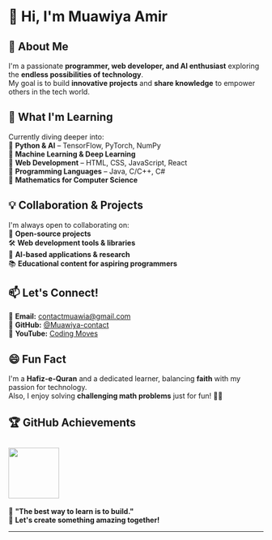 # 👋 Hi, I'm Muawiya Amir  

## 👀 About Me
I'm a passionate **programmer, web developer, and AI enthusiast** exploring the **endless possibilities of technology**.  
My goal is to build **innovative projects** and **share knowledge** to empower others in the tech world.  

## 🌱 What I'm Learning  
Currently diving deeper into:  
🔹 **Python & AI** – TensorFlow, PyTorch, NumPy  
🔹 **Machine Learning & Deep Learning**  
🔹 **Web Development** – HTML, CSS, JavaScript, React  
🔹 **Programming Languages** – Java, C/C++, C#  
🔹 **Mathematics for Computer Science**  

## 💡 Collaboration & Projects  
I'm always open to collaborating on:  
🚀 **Open-source projects**  
🛠 **Web development tools & libraries**  
🤖 **AI-based applications & research**  
📚 **Educational content for aspiring programmers**  

## 📫 Let's Connect!  
💌 **Email:** [contactmuawia@gmail.com](mailto:contactmuawia@gmail.com)  
🐙 **GitHub:** [@Muawiya-contact](https://github.com/Muawiya-contact)  
🎥 **YouTube:** [Coding Moves](https://www.youtube.com/@Coding_Moves)  

## 😄 Fun Fact  
I'm a **Hafiz-e-Quran** and a dedicated learner, balancing **faith** with my passion for technology.  
Also, I enjoy solving **challenging math problems** just for fun! 🧠✨  

## 🏆 GitHub Achievements  
<a href="https://github.com/users/Muawiya-contact/achievements/pull-shark"> <img src="https://github.githubassets.com/images/modules/profile/achievements/pull-shark-default.png" width="100"> </a>
---  

🔹 **"The best way to learn is to build."**  
🔹 **Let's create something amazing together!**  

---

<!---  
Muawiya-contact/Muawiya-contact is a ✨ special ✨ repository because its `README.md` (this file) appears on your GitHub profile.  
You can click the Preview link to take a look at your changes.  
--->  
